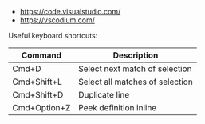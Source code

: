 - https://code.visualstudio.com/
- https://vscodium.com/

Useful keyboard shortcuts:

Command            | Description
-------            | -----------
Cmd+D              | Select next match of selection
Cmd+Shift+L        | Select all matches of selection
Cmd+Shift+D        | Duplicate line
Cmd+Option+Z       | Peek definition inline
